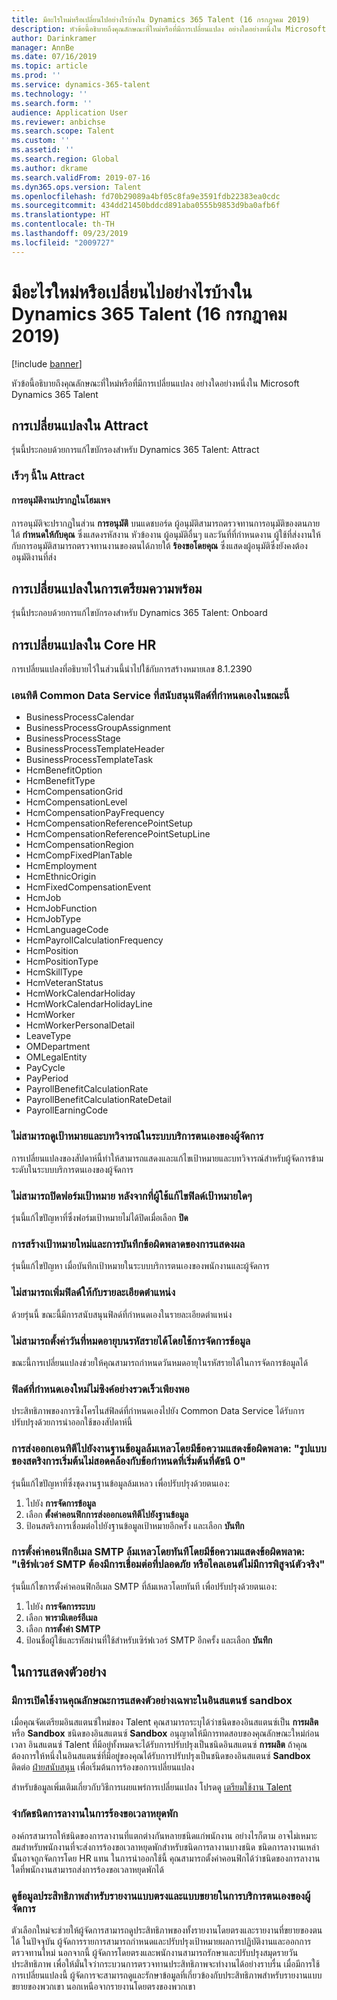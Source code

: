 ```yaml
---
title: มีอะไรใหม่หรือเปลี่ยนไปอย่างไรบ้างใน Dynamics 365 Talent (16 กรกฎาคม 2019)
description: หัวข้อนี้อธิบายถึงคุณลักษณะที่ใหม่หรือที่มีการเปลี่ยนแปลง อย่างใดอย่างหนึ่งใน Microsoft Dynamics 365 Talent
author: Darinkramer
manager: AnnBe
ms.date: 07/16/2019
ms.topic: article
ms.prod: ''
ms.service: dynamics-365-talent
ms.technology: ''
ms.search.form: ''
audience: Application User
ms.reviewer: anbichse
ms.search.scope: Talent
ms.custom: ''
ms.assetid: ''
ms.search.region: Global
ms.author: dkrame
ms.search.validFrom: 2019-07-16
ms.dyn365.ops.version: Talent
ms.openlocfilehash: fd70b29089a4bf05c8fa9e3591fdb22383ea0cdc
ms.sourcegitcommit: 434dd21450bddcd891aba0555b9853d9ba0afb6f
ms.translationtype: HT
ms.contentlocale: th-TH
ms.lasthandoff: 09/23/2019
ms.locfileid: "2009727"
---
```

# <a name="whats-new-or-changed-in-dynamics-365-talent-july-16-2019"></a>มีอะไรใหม่หรือเปลี่ยนไปอย่างไรบ้างใน Dynamics 365 Talent (16 กรกฎาคม 2019)

[!include [banner](includes/banner.md)]

หัวข้อนี้อธิบายถึงคุณลักษณะที่ใหม่หรือที่มีการเปลี่ยนแปลง อย่างใดอย่างหนึ่งใน Microsoft Dynamics 365 Talent

## <a name="changes-in-attract"></a>การเปลี่ยนแปลงใน Attract
รุ่นนี้ประกอบด้วยการแก้ไขบักรองสำหรับ Dynamics 365 Talent: Attract

### <a name="coming-soon-in-attract"></a>เร็วๆ นี้ใน Attract
#### <a name="job-approvals-appear-on-the-home-page"></a>การอนุมัติงานปรากฏในโฮมเพจ

การอนุมัติจะปรากฏในส่วน **การอนุมัติ** บนแดชบอร์ด ผู้อนุมัติสามารถตรวจทานการอนุมัติของตนภายใต้ **กำหนดให้กับคุณ** ซึ่งแสดงรหัสงาน หัวข้องาน ผู้อนุมัติอื่นๆ และวันที่ที่กำหนดงาน ผู้ใช้ที่ส่งงานให้กับการอนุมัติสามารถตรวจทานงานของตนได้ภายใต้ **ร้องขอโดยคุณ** ซึ่งแสดงผู้อนุมัติซึ่งยังคงต้องอนุมัติงานที่ส่ง

## <a name="changes-in-onboard"></a>การเปลี่ยนแปลงในการเตรียมความพร้อม
รุ่นนี้ประกอบด้วยการแก้ไขบักรองสำหรับ Dynamics 365 Talent: Onboard

## <a name="changes-in-core-hr"></a>การเปลี่ยนแปลงใน Core HR
การเปลี่ยนแปลงที่อธิบายไว้ในส่วนนี้นำไปใช้กับการสร้างหมายเลข 8.1.2390

### <a name="common-data-service-entities-that-now-support-custom-fields"></a>เอนทิตี Common Data Service ที่สนับสนุนฟิลด์ที่กำหนดเองในขณะนี้

- BusinessProcessCalendar                     
- BusinessProcessGroupAssignment         
- BusinessProcessStage                          
- BusinessProcessTemplateHeader          
- BusinessProcessTemplateTask            
- HcmBenefitOption                              
- HcmBenefitType                                  
- HcmCompensationGrid                            
- HcmCompensationLevel                          
- HcmCompensationPayFrequency                 
- HcmCompensationReferencePointSetup        
- HcmCompensationReferencePointSetupLine 
- HcmCompensationRegion                     
- HcmCompFixedPlanTable                     
- HcmEmployment                                
- HcmEthnicOrigin                                
- HcmFixedCompensationEvent                 
- HcmJob                                           
- HcmJobFunction
- HcmJobType
- HcmLanguageCode
- HcmPayrollCalculationFrequency
- HcmPosition
- HcmPositionType
- HcmSkillType
- HcmVeteranStatus
- HcmWorkCalendarHoliday
- HcmWorkCalendarHolidayLine
- HcmWorker
- HcmWorkerPersonalDetail
- LeaveType
- OMDepartment
- OMLegalEntity
- PayCycle
- PayPeriod
- PayrollBenefitCalculationRate
- PayrollBenefitCalculationRateDetail
- PayrollEarningCode

### <a name="unable-to-see-goals-and-reviews-in-manager-self-service"></a>ไม่สามารถดูเป้าหมายและบทวิจารณ์ในระบบบริการตนเองของผู้จัดการ

การเปลี่ยนแปลงของสัปดาห์นี้ทำให้สามารถแสดงและแก้ไขเป้าหมายและบทวิจารณ์สำหรับผู้จัดการข้ามระดับในระบบบริการตนเองของผู้จัดการ

### <a name="goal-form-cannot-be-closed-after-a-user-edits-any-goal-field"></a>ไม่สามารถปิดฟอร์มเป้าหมาย หลังจากที่ผู้ใช้แก้ไขฟิลด์เป้าหมายใดๆ

รุ่นนี้แก้ไขปัญหาที่ซึ่งฟอร์มเป้าหมายไม่ได้ปิดเมื่อเลือก **ปิด**

### <a name="creating-new-goals-and-saving-displays-error"></a>การสร้างเป้าหมายใหม่และการบันทึกข้อผิดพลาดของการแสดงผล

รุ่นนี้แก้ไขปัญหา เมื่อบันทึกเป้าหมายในระบบบริการตนเองของพนักงานและผู้จัดการ

### <a name="unable-to-add-a-field-to-position-details"></a>ไม่สามารถเพิ่มฟิลด์ให้กับรายละเอียดตำแหน่ง 

ด้วยรุ่นนี้ ขณะนี้มีการสนับสนุนฟิลด์ที่กำหนดเองในรายละเอียดตำแหน่ง
 
### <a name="unable-to-set-up-expiring-date-on-the-earning-code-through-data-management"></a>ไม่สามารถตั้งค่าวันที่หมดอายุบนรหัสรายได้โดยใช้การจัดการข้อมูล

ขณะนี้การเปลี่ยนแปลงช่วยให้คุณสามารถกำหนดวันหมดอายุในรหัสรายได้ในการจัดการข้อมูลได้

### <a name="new-custom-fields-dont-sync-quickly-enough"></a>ฟิลด์ที่กำหนดเองใหม่ไม่ซิงค์อย่างรวดเร็วเพียงพอ

ประสิทธิภาพของการซิงโครไนส์ฟิลด์ที่กำหนดเองไปยัง Common Data Service ได้รับการปรับปรุงด้วยการนำออกใช้ของสัปดาห์นี้

### <a name="entity-export-to-database-jobs-fail-with-error-message-format-of-the-initialization-string-does-not-conform-to-specification-starting-at-index-0"></a>การส่งออกเอนทิตีไปยังงานฐานข้อมูลล้มเหลวโดยมีข้อความแสดงข้อผิดพลาด: "รูปแบบของสตริงการเริ่มต้นไม่สอดคล้องกับข้อกำหนดที่เริ่มต้นที่ดัชนี 0"

รุ่นนี้แก้ไขปัญหาที่ซึ่งชุดงานฐานข้อมูลล้มเหลว เพื่อปรับปรุงด้วยตนเอง:

1. ไปยัง **การจัดการข้อมูล**
2. เลือก **ตั้งค่าคอนฟิกการส่งออกเอนทิตีไปยังฐานข้อมูล**
3. ป้อนสตริงการเชื่อมต่อไปยังฐานข้อมูลเป้าหมายอีกครั้ง และเลือก **บันทึก**

### <a name="smtp-email-configuration-suddenly-fails-with-error-message-the-smtp-server-requires-a-secure-connection-or-the-client-was-not-authenticated"></a>การตั้งค่าคอนฟิกอีเมล SMTP ล้มเหลวโดยทันทีโดยมีข้อความแสดงข้อผิดพลาด: "เซิร์ฟเวอร์ SMTP ต้องมีการเชื่อมต่อที่ปลอดภัย หรือไคลเอนต์ไม่มีการพิสูจน์ตัวจริง"

รุ่นนี้แก้ไขการตั้งค่าคอนฟิกอีเมล SMTP ที่ล้มเหลวโดยทันที เพื่อปรับปรุงด้วยตนเอง:

1. ไปยัง **การจัดการระบบ**
2. เลือก **พารามิเตอร์อีเมล**
3. เลือก **การตั้งค่า SMTP** 
4. ป้อนชื่อผู้ใช้และรหัสผ่านที่ใช้สำหรับเซิร์ฟเวอร์ SMTP อีกครั้ง และเลือก **บันทึก**

## <a name="in-preview"></a>ในการแสดงตัวอย่าง

### <a name="preview-features-are-enabled-only-in-sandbox-instances"></a>มีการเปิดใช้งานคุณลักษณะการแสดงตัวอย่างเฉพาะในอินสแตนซ์ sandbox

เมื่อคุณจัดเตรียมอินสแตนซ์ใหม่ของ Talent คุณสามารถระบุได้ว่าชนิดของอินสแตนซ์เป็น **การผลิต** หรือ **Sandbox** ชนิดของอินสแตนซ์ **Sandbox** อนุญาตให้มีการทดสอบของคุณลักษณะใหม่ก่อนเวลา อินสแตนซ์ Talent ที่มีอยู่ทั้งหมดจะได้รับการปรับปรุงเป็นชนิดอินสแตนซ์ **การผลิต** ถ้าคุณต้องการให้หนึ่งในอินสแตนซ์ที่มีอยู่ของคุณได้รับการปรับปรุงเป็นชนิดของอินสแตนซ์ **Sandbox** ติดต่อ [ฝ่ายสนับสนุน](https://docs.microsoft.com/dynamics365/unified-operations/talent/talent-support) เพื่อเริ่มต้นการร้องขอการเปลี่ยนแปลง

สำหรับข้อมูลเพิ่มเติมเกี่ยวกับวิธีการเผยแพร่การเปลี่ยนแปลง โปรดดู [เตรียมใช้งาน Talent](https://docs.microsoft.com/dynamics365/unified-operations/talent/provisioning-talent)

### <a name="restrict-leave-types-in-time-off-requests"></a>จำกัดชนิดการลางานในการร้องขอเวลาหยุดพัก

องค์กรสามารถให้ชนิดของการลางานที่แตกต่างกันหลายชนิดแก่พนักงาน อย่างไรก็ตาม อาจไม่เหมาะสมสำหรับพนักงานที่จะส่งการร้องขอเวลาหยุดพักสำหรับชนิดการลางานบางชนิด ชนิดการลางานเหล่านั้นอาจถูกจัดการโดย HR แทน ในการนำออกใช้นี้ คุณสามารถตั้งค่าคอนฟิกได้ว่าชนิดของการลางานใดที่พนักงานสามารถส่งการร้องขอเวลาหยุดพักได้ 

### <a name="view-performance-information-for-direct-and-extended-reports-in-manager-self-service"></a>ดูข้อมูลประสิทธิภาพสำหรับรายงานแบบตรงและแบบขยายในการบริการตนเองของผู้จัดการ

ตัวเลือกใหม่จะช่วยให้ผู้จัดการสามารถดูประสิทธิภาพของทั้งรายงานโดยตรงและรายงานที่ขยายของตนได้ ในปัจจุบัน ผู้จัดการรายการสามารถกำหนดและปรับปรุงเป้าหมายผลการปฏิบัติงานและออกการตรวจทานใหม่ นอกจากนี้ ผู้จัดการโดยตรงและพนักงานสามารถรักษาและปรับปรุงสมุดรายวันประสิทธิภาพ เพื่อให้มั่นใจว่ากระบวนการตรวจทานประสิทธิภาพจะทำงานได้อย่างราบรื่น เมื่อมีการใช้การเปลี่ยนแปลงนี้ ผู้จัดการจะสามารถดูและรักษาข้อมูลที่เกี่ยวข้องกับประสิทธิภาพสำหรับรายงานแบบขยายของพวกเขา นอกเหนือจากรายงานโดยตรงของพวกเขา
